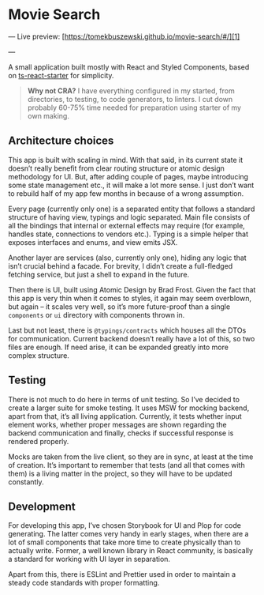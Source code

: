 # Movie Search

—
Live preview: [https://tomekbuszewski.github.io/movie-search/#/][1]

—

A small application built mostly with React and Styled Components, based on [ts-react-starter][2] for simplicity.

> **Why not CRA?**
> I have everything configured in my started, from directories, to testing, to code generators, to linters. I cut down probably 60-75% time needed for preparation using starter of my own making.

## Architecture choices

This app is built with scaling in mind. With that said, in its current state it doesn’t really benefit from clear routing structure or atomic design methodology for UI. But, after adding couple of pages, maybe introducing some state management etc., it will make a lot more sense. I just don’t want to rebuild half of my app few months in because of a wrong assumption.

Every page (currently only one) is a separated entity that follows a standard structure of having view, typings and logic separated. Main file consists of all the bindings that internal or external effects may require (for example, handles state, connections to vendors etc.). Typing is a simple helper that exposes interfaces and enums, and view emits JSX.

Another layer are services (also, currently only one), hiding any logic that isn’t crucial behind a facade. For brevity, I didn’t create a full-fledged fetching service, but just a shell to expand in the future.

Then there is UI, built using Atomic Design by Brad Frost. Given the fact that this app is very thin when it comes to styles, it again may seem overblown, but again – it scales very well, so it’s more future-proof than a single `components` or `ui` directory with components thrown in.

Last but not least, there is `@typings/contracts` which houses all the DTOs for communication. Current backend doesn’t really have a lot of this, so two files are enough. If need arise, it can be expanded greatly into more complex structure.

## Testing

There is not much to do here in terms of unit testing. So I’ve decided to create a larger suite for smoke testing. It uses MSW for mocking backend, apart from that, it’s all living application. Currently, it tests whether input element works, whether proper messages are shown regarding the backend communication and finally, checks if successful response is rendered properly.

Mocks are taken from the live client, so they are in sync, at least at the time of creation. It’s important to remember that tests (and all that comes with them) is a living matter in the project, so they will have to be updated constantly.

## Development

For developing this app, I’ve chosen Storybook for UI and Plop for code generating. The latter comes very handy in early stages, when there are a lot of small components that take more time to create physically than to actually write. Former, a well known library in React community, is basically a standard for working with UI layer in separation.

Apart from this, there is ESLint and Prettier used in order to maintain a steady code standards with proper formatting.

[1]:	https://tomekbuszewski.github.io/movie-search/#/
[2]:	https://github.com/tomekbuszewski/ts-react-starter